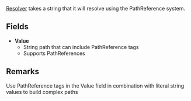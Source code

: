[Resolver](assetlink://Packages/com.passivepicasso.thunderkit/Editor/Core/Paths/Components/Resolver.cs) takes a string that it will resolve using the PathReference system.

## Fields
* **Value**
  - String path that can include PathReference tags
  - Supports PathReferences

## Remarks

Use PathReference tags in the Value field in combination with literal string values to build complex paths
